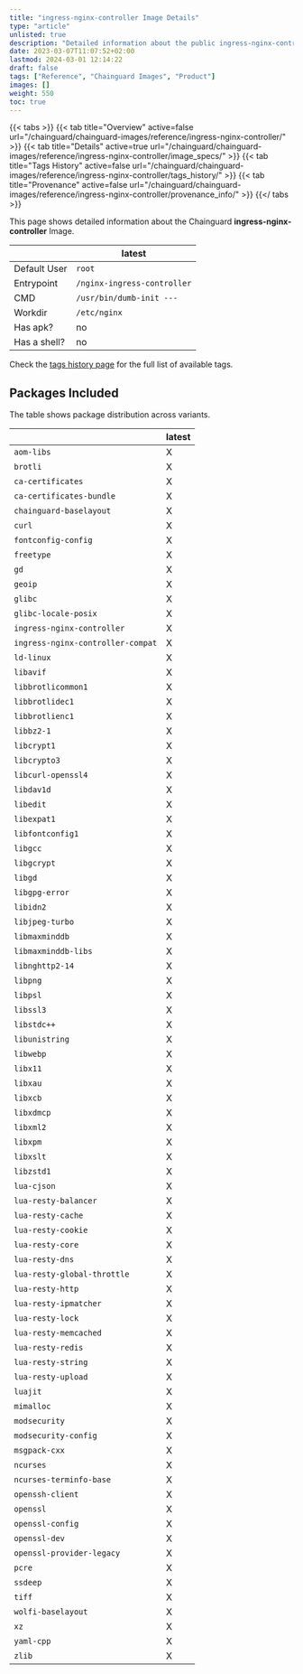 ```yaml
---
title: "ingress-nginx-controller Image Details"
type: "article"
unlisted: true
description: "Detailed information about the public ingress-nginx-controller Chainguard Image."
date: 2023-03-07T11:07:52+02:00
lastmod: 2024-03-01 12:14:22
draft: false
tags: ["Reference", "Chainguard Images", "Product"]
images: []
weight: 550
toc: true
---
```


{{< tabs >}}
{{< tab title="Overview" active=false url="/chainguard/chainguard-images/reference/ingress-nginx-controller/" >}}
{{< tab title="Details" active=true url="/chainguard/chainguard-images/reference/ingress-nginx-controller/image_specs/" >}}
{{< tab title="Tags History" active=false url="/chainguard/chainguard-images/reference/ingress-nginx-controller/tags_history/" >}}
{{< tab title="Provenance" active=false url="/chainguard/chainguard-images/reference/ingress-nginx-controller/provenance_info/" >}}
{{</ tabs >}}

This page shows detailed information about the Chainguard **ingress-nginx-controller** Image.

|              | latest                      |
|--------------|-----------------------------|
| Default User | `root`                      |
| Entrypoint   | `/nginx-ingress-controller` |
| CMD          | `/usr/bin/dumb-init ---`    |
| Workdir      | `/etc/nginx`                |
| Has apk?     | no                          |
| Has a shell? | no                          |

Check the [tags history page](/chainguard/chainguard-images/reference/ingress-nginx-controller/tags_history/) for the full list of available tags.

## Packages Included
The table shows package distribution across variants.

|                                   | latest |
|-----------------------------------|--------|
| `aom-libs`                        | X      |
| `brotli`                          | X      |
| `ca-certificates`                 | X      |
| `ca-certificates-bundle`          | X      |
| `chainguard-baselayout`           | X      |
| `curl`                            | X      |
| `fontconfig-config`               | X      |
| `freetype`                        | X      |
| `gd`                              | X      |
| `geoip`                           | X      |
| `glibc`                           | X      |
| `glibc-locale-posix`              | X      |
| `ingress-nginx-controller`        | X      |
| `ingress-nginx-controller-compat` | X      |
| `ld-linux`                        | X      |
| `libavif`                         | X      |
| `libbrotlicommon1`                | X      |
| `libbrotlidec1`                   | X      |
| `libbrotlienc1`                   | X      |
| `libbz2-1`                        | X      |
| `libcrypt1`                       | X      |
| `libcrypto3`                      | X      |
| `libcurl-openssl4`                | X      |
| `libdav1d`                        | X      |
| `libedit`                         | X      |
| `libexpat1`                       | X      |
| `libfontconfig1`                  | X      |
| `libgcc`                          | X      |
| `libgcrypt`                       | X      |
| `libgd`                           | X      |
| `libgpg-error`                    | X      |
| `libidn2`                         | X      |
| `libjpeg-turbo`                   | X      |
| `libmaxminddb`                    | X      |
| `libmaxminddb-libs`               | X      |
| `libnghttp2-14`                   | X      |
| `libpng`                          | X      |
| `libpsl`                          | X      |
| `libssl3`                         | X      |
| `libstdc++`                       | X      |
| `libunistring`                    | X      |
| `libwebp`                         | X      |
| `libx11`                          | X      |
| `libxau`                          | X      |
| `libxcb`                          | X      |
| `libxdmcp`                        | X      |
| `libxml2`                         | X      |
| `libxpm`                          | X      |
| `libxslt`                         | X      |
| `libzstd1`                        | X      |
| `lua-cjson`                       | X      |
| `lua-resty-balancer`              | X      |
| `lua-resty-cache`                 | X      |
| `lua-resty-cookie`                | X      |
| `lua-resty-core`                  | X      |
| `lua-resty-dns`                   | X      |
| `lua-resty-global-throttle`       | X      |
| `lua-resty-http`                  | X      |
| `lua-resty-ipmatcher`             | X      |
| `lua-resty-lock`                  | X      |
| `lua-resty-memcached`             | X      |
| `lua-resty-redis`                 | X      |
| `lua-resty-string`                | X      |
| `lua-resty-upload`                | X      |
| `luajit`                          | X      |
| `mimalloc`                        | X      |
| `modsecurity`                     | X      |
| `modsecurity-config`              | X      |
| `msgpack-cxx`                     | X      |
| `ncurses`                         | X      |
| `ncurses-terminfo-base`           | X      |
| `openssh-client`                  | X      |
| `openssl`                         | X      |
| `openssl-config`                  | X      |
| `openssl-dev`                     | X      |
| `openssl-provider-legacy`         | X      |
| `pcre`                            | X      |
| `ssdeep`                          | X      |
| `tiff`                            | X      |
| `wolfi-baselayout`                | X      |
| `xz`                              | X      |
| `yaml-cpp`                        | X      |
| `zlib`                            | X      |

